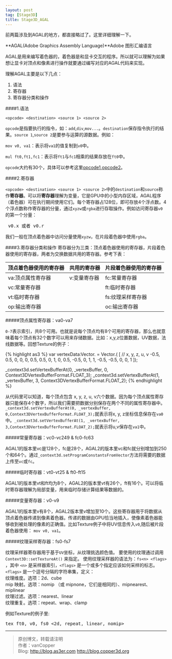 ```yaml
---
layout: post
tag: [Stage3D]
title: Stage3D_AGAL
---
```

前两篇涉及到AGAL的地方，都直接略过了。这里详细理解一下。

**AGAL(Adobe Graphics Assembly Language)**Adobe 图形汇编语言

AGAL是用来编写着色器的，着色器是和显卡交互的程序。所以就可以理解为如果想让显卡对顶点和像素进行操作就要通过编写对应的AGAL代码来实现。

理解AGAL主要是以下几点：

1. 语法
2. 寄存器
3. 寄存器分类和操作

####1.语法

`<opcode> <destination> <source 1> <source 2>`

`opcode`是指要执行的指令，如：`add`,`div`,`mov...`。`destination`保存指令执行的结果。`source 1`,`source 2`是要参与运算的源数据。例如：

`mov v0, va1`：表示将`va1`的值复制到`v0`中。

`mul ft0,ft1,fc1`：表示将`ft1`与`fc1`相乘的结果存放在`ft0`中。

`opcode`大约有30个，具体可以参考这里[opcode1](http://www.adobe.com/cn/devnet/flashplayer/articles/what-is-agal/_jcr_content/articlecontentAdobe/viewlarger.content.html),[opcode2](http://www.adobe.com/cn/devnet/flashplayer/articles/what-is-agal/_jcr_content/articlecontentAdobe/viewlarger_0.content.html)。

####2.寄存器

`<opcode> <destination> <source 1> <source 2>`中的`destination`和`source`称作**寄存器**。可以将**寄存器**理解为变量，它是GPU中的小型内存区域，AGAL程序（着色器）可在执行期间使用它们。每个寄存器占128位，即可存放4个浮点数。4个浮点数称作寄存器的分量，通过`xyzw`或`rgba`进行存取操作。例如访问寄存器`v0`的第一个分量：
<pre> v0.x 或者 v0.r</pre>
我们一般在顶点着色器中访问分量使用`xyzw`，在片段着色器中使用`rgba`。

####3.寄存器分类和操作
寄存器分为三类：顶点着色器使用的寄存器，片段着色器使用的寄存器，两者为交换数据共用的寄存器。参考下表：

| 顶点着色器使用的寄存器 | 共用的寄存器 | 片段着色器使用的寄存器 |
| ---------------------- | ------------ | ---------------------- |
| va:顶点属性寄存器 | v:变量寄存器 | fc:常量寄存器 |
| vc:常量寄存器 |  | ft:临时寄存器 |
| vt:临时寄存器 |  | fs:纹理采样寄存器 |
| op:输出寄存器 |  | oc:输出寄存器|

#####顶点属性寄存器：va0-va7

`0-7`表示索引，共8个可用。也就是说每个顶点均有8个可用的寄存器，那么也就意味着每个顶点有32个数字可以用来存储数据。比如：x,y,z位置数据，UV数据，法线数据等。回想Texture的例子：

{% highlight as3 %}
var vertexData:Vector.<Number> = Vector.<Number>(
[
    // x, y, z, u, v
    -0.5, 0.5, 0, 0, 0,
    0.5, 0.5, 0, 1, 0,
    0.5, -0.5, 0, 1, 1,
    -0.5, -0.5, 0, 0, 1
]);

_context3d.setVertexBufferAt(0, _vertexBuffer, 0,
    Context3DVertexBufferFormat.FLOAT_3);
_context3d.setVertexBufferAt(1, _vertexBuffer, 3,
    Context3DVertexBufferFormat.FLOAT_2);
{% endhighlight %}

从代码里可以知道，每个顶点包含 x, y, z, u, v六个数据。因为每个顶点属性寄存器只能保存4个数字，所以我们需要把数据分别保存在两个不同的属性寄存器中。`_context3d.setVertexBufferAt(0, _vertexBuffer, 0,Context3DVertexBufferFormat.FLOAT_3);`就表示将x, y, z坐标信息保存在`va0`中。`_context3d.setVertexBufferAt(1, _vertexBuffer, 3,Context3DVertexBufferFormat.FLOAT_2);`就表示将u,v保存在`va1`中。

#####常量寄存器：vc0-vc249 & fc0-fc63

AGAL1的版本里vc是128个，fc是28个，AGAL2的版本里vc和fc就分别增加到250个和64个。通过`_context3d.setProgramConstantsFromVector`方法将需要的数据上传至`vc`或`fc`。

#####临时寄存器：vt0-vt25 & ft0-ft15

AGAL1的版本里vt和ft均为8个，AGAL2的版本里vt有26个，ft有16个。可以将临时寄存器理解为局部变量，用来临时存储计算结果等数据的。

#####变量寄存器：v0-v9

AGAL1的版本里v有8个，AGAL2版本里v增加至10个。这些寄存器用于将数据从顶点着色器传递到像素着色器。传递的数据由GPU恰当地插入，使像素着色器能够收到被处理的像素的正确值。比如Texture例子中将UV信息传入`v0`,随后被片段着色器使用：
`mov v0, va1`。

#####纹理采样寄存器：fs0-fs7

纹理采样器寄存器用于基于`UV`坐标，从纹理挑选颜色值。
要使用的纹理通过调用 `Context3D::setTextureAt()` 来指定。
使用纹理采样器的语法为：`fs<n> <flags>` ，其中 `<n>` 是采样器索引，`<flags>` 是一个或多个指定应该如何采样的标志。
`<flags>` 是一个逗号分隔的字符串集，定义：  
纹理维度。选项：2d、cube  
mip 映射。选项：nomip （或 mipnone，它们是相同的）、mipnearest、miplinear  
纹理过滤。选项：nearest、linear  
纹理重复。选项：repeat、wrap、clamp  

例如Texture的例子里:  
<pre>tex ft0, v0, fs0 <2d, repeat, linear, nomip></pre>
***
>原创博文，转载请注明  
>作者：vanCopper  
>Blog: http://blog.as3er.com http://blog.copper3d.org

